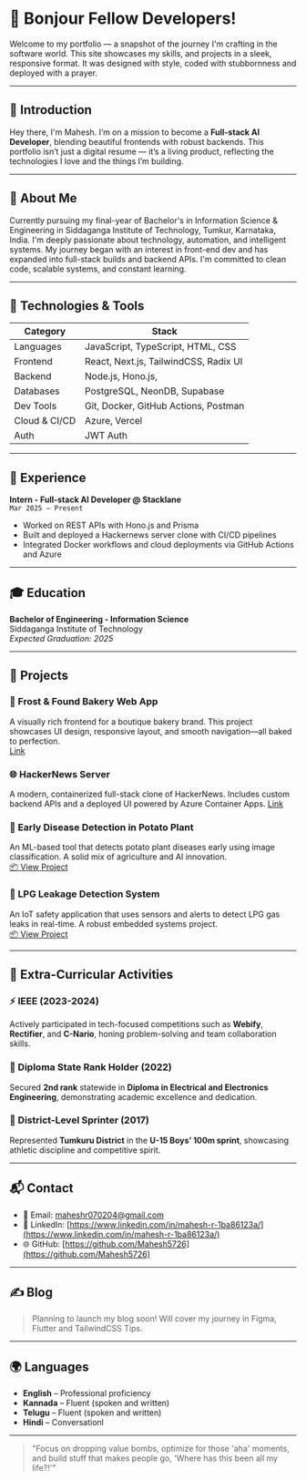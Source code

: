 # 🚀 Bonjour Fellow Developers!

Welcome to my portfolio — a snapshot of the journey I'm crafting in the software world. This site showcases my skills, and projects in a sleek, responsive format. It was designed with style, coded with stubbornness and deployed with a prayer. 

---

## 👋 Introduction

Hey there, I'm Mahesh. I’m on a mission to become a **Full-stack AI Developer**, blending beautiful frontends with robust backends. This portfolio isn’t just a digital resume — it’s a living product, reflecting the technologies I love and the things I’m building.

---

## 👤 About Me

Currently pursuing my final-year of Bachelor's in Information Science & Engineering in Siddaganga Institute of Technology, Tumkur, Karnataka, India. I'm deeply passionate about technology, automation, and intelligent systems. My journey began with an interest in front-end dev and has expanded into full-stack builds and backend APIs. I'm committed to clean code, scalable systems, and constant learning.

---
## 🔧 Technologies & Tools

| Category       | Stack                                                              |
|----------------|---------------------------------------------------------------------|
| Languages      | JavaScript, TypeScript, HTML, CSS                                   |
| Frontend       | React, Next.js, TailwindCSS, Radix UI                               |
| Backend        | Node.js, Hono.js,                                                   |
| Databases      | PostgreSQL, NeonDB, Supabase                                        |
| Dev Tools      | Git, Docker, GitHub Actions, Postman                                |
| Cloud & CI/CD  | Azure, Vercel                                                       |
| Auth           | JWT Auth                                                            |

---

## 💼 Experience

**Intern - Full-stack AI Developer @ Stacklane**  
`Mar 2025 – Present`  
- Worked on REST APIs with Hono.js and Prisma
- Built and deployed a Hackernews server clone with CI/CD pipelines
- Integrated Docker workflows and cloud deployments via GitHub Actions and Azure

---

## 🎓 Education

**Bachelor of Engineering - Information Science**  
Siddaganga Institute of Technology  
_Expected Graduation: 2025_

---

## 📂 Projects

### 🧁 Frost & Found Bakery Web App  
A visually rich frontend for a boutique bakery brand. This project showcases UI design, responsive layout, and smooth navigation—all baked to perfection.  
[Link](https://frosted-cookie-haven.vercel.app/)

### 🌐 HackerNews Server  
A modern, containerized full-stack clone of HackerNews. Includes custom backend APIs and a deployed UI powered by Azure Container Apps. 
[Link](https://hackernews.lemonisland-20d31e0a.centralindia.azurecontainerapps.io/ui)

### 🥔 Early Disease Detection in Potato Plant  
An ML-based tool that detects potato plant diseases early using image classification. A solid mix of agriculture and AI innovation.  
[📦 View Project](https://app.box.com/s/smbxswg6e52ca6bw008rxwtvowyt673x)

### 🚨 LPG Leakage Detection System  
An IoT safety application that uses sensors and alerts to detect LPG gas leaks in real-time. A robust embedded systems project.  
[📦 View Project](https://app.box.com/s/ngfpfvh1j7iblgrgxwhmvb1otojsxy1i)

---

## 🧩 Extra-Curricular Activities

### ⚡ IEEE   (2023-2024)
Actively participated in tech-focused competitions such as **Webify**, **Rectifier**, and **C-Nario**, honing problem-solving and team collaboration skills.

### 🏅 Diploma State Rank Holder (2022)  
Secured **2nd rank** statewide in **Diploma in Electrical and Electronics Engineering**, demonstrating academic excellence and dedication.

### 🏃 District-Level Sprinter (2017)  
Represented **Tumkuru District** in the **U-15 Boys’ 100m sprint**, showcasing athletic discipline and competitive spirit.

---

## 📬 Contact

- 📧 Email: maheshr070204@gmail.com  
- 💼 LinkedIn: [https://www.linkedin.com/in/mahesh-r-1ba86123a/](https://www.linkedin.com/in/mahesh-r-1ba86123a/)  
- 🌐 GitHub: [https://github.com/Mahesh5726](https://github.com/Mahesh5726)


---

## ✍️ Blog

> Planning to launch my blog soon! Will cover my journey in Figma, Flutter and TailwindCSS Tips.

---

## 🌍 Languages

- **English** – Professional proficiency 
- **Kannada** – Fluent (spoken and written)  
- **Telugu** – Fluent (spoken and written)
- **Hindi** – Conversationl  



---

> "Focus on dropping value bombs, optimize for those 'aha' moments, and build stuff that makes people go, 'Where has this been all my life?!'"

